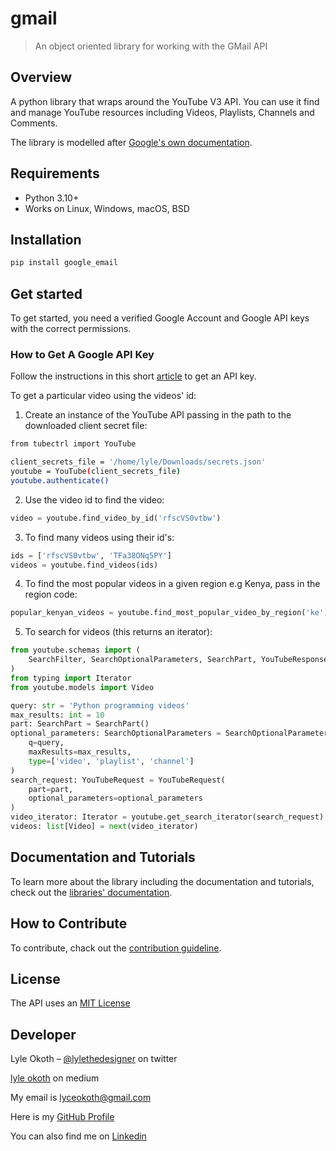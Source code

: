 # gmail

> An object oriented library for working with the GMail API

## Overview

A python library that wraps around the YouTube V3 API. You can use it find and manage YouTube resources including Videos, Playlists, Channels and Comments.

The library is modelled after [Google's own documentation](https://developers.google.com/youtube/v3/docs/videos).

## Requirements

- Python 3.10+
- Works on Linux, Windows, macOS, BSD

## Installation

```sh
pip install google_email
```

## Get started

To get started, you need a verified Google Account and Google API keys with the correct permissions.

### How to Get A Google API Key

Follow the instructions in this short [article](https://medium.com/@lyle-okoth/how-to-get-a-google-api-key-d3c38649eaae) to get an API key.

To get a particular video using the videos' id:

1. Create an instance of the YouTube API passing in the path to the downloaded client secret file:

```sh
from tubectrl import YouTube

client_secrets_file = '/home/lyle/Downloads/secrets.json'
youtube = YouTube(client_secrets_file)
youtube.authenticate()
```

2. Use the video id to find the video:

```python
video = youtube.find_video_by_id('rfscVS0vtbw')
```

3. To find many videos using their id's:

```python
ids = ['rfscVS0vtbw', 'TFa38ONq5PY']
videos = youtube.find_videos(ids)
```

4. To find the most popular videos in a given region e.g Kenya, pass in the region code:

```python
popular_kenyan_videos = youtube.find_most_popular_video_by_region('ke')
```

5. To search for videos (this returns an iterator):

```python
from youtube.schemas import (
    SearchFilter, SearchOptionalParameters, SearchPart, YouTubeResponse, YouTubeRequest
)
from typing import Iterator
from youtube.models import Video

query: str = 'Python programming videos'
max_results: int = 10
part: SearchPart = SearchPart()
optional_parameters: SearchOptionalParameters = SearchOptionalParameters(
    q=query,
    maxResults=max_results,
    type=['video', 'playlist', 'channel']
)
search_request: YouTubeRequest = YouTubeRequest(
    part=part,
    optional_parameters=optional_parameters
)
video_iterator: Iterator = youtube.get_search_iterator(search_request)
videos: list[Video] = next(video_iterator)
```

## Documentation and Tutorials

To learn more about the library including the documentation and tutorials, check out the [libraries' documentation](https://youtube-wrapper.readthedocs.io/en/latest/).

## How to Contribute

To contribute, chack out the [contribution guideline](CONTRIBUTING.md).

## License

The API uses an [MIT License](LICENSE)

## Developer

Lyle Okoth – [@lylethedesigner](https://twitter.com/lylethokoth) on twitter

[lyle okoth](https://medium.com/@lyle-okoth) on medium

My email is <lyceokoth@gmail.com>

Here is my [GitHub Profile](https://github.com/twyle/)

You can also find me on [Linkedin](https://www.linkedin.com/in/lyle-okoth/)
